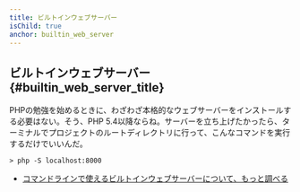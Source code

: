 ```yaml
---
title: ビルトインウェブサーバー
isChild: true
anchor: builtin_web_server
---
```


## ビルトインウェブサーバー {#builtin_web_server_title}

PHPの勉強を始めるときに、わざわざ本格的なウェブサーバーをインストールする必要はない。そう、PHP 5.4以降ならね。サーバーを立ち上げたかったら、ターミナルでプロジェクトのルートディレクトリに行って、こんなコマンドを実行するだけでいいんだ。

    > php -S localhost:8000

* [コマンドラインで使えるビルトインウェブサーバーについて、もっと調べる][cli-server]

[cli-server]: http://www.php.net/manual/en/features.commandline.webserver.php
